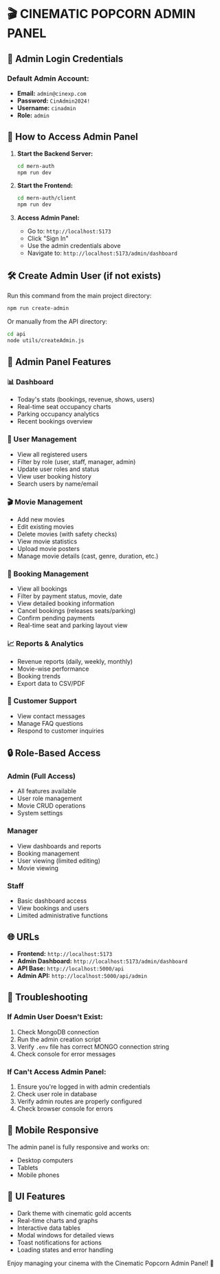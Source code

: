 # 🎬 CINEMATIC POPCORN ADMIN PANEL

## 🔐 Admin Login Credentials

### Default Admin Account:
- **Email:** `admin@cinexp.com`
- **Password:** `CinAdmin2024!`
- **Username:** `cinadmin`
- **Role:** `admin`

## 🚀 How to Access Admin Panel

1. **Start the Backend Server:**
   ```bash
   cd mern-auth
   npm run dev
   ```

2. **Start the Frontend:**
   ```bash
   cd mern-auth/client
   npm run dev
   ```

3. **Access Admin Panel:**
   - Go to: `http://localhost:5173`
   - Click "Sign In"
   - Use the admin credentials above
   - Navigate to: `http://localhost:5173/admin/dashboard`

## 🛠️ Create Admin User (if not exists)

Run this command from the main project directory:
```bash
npm run create-admin
```

Or manually from the API directory:
```bash
cd api
node utils/createAdmin.js
```

## 🎯 Admin Panel Features

### 📊 Dashboard
- Today's stats (bookings, revenue, shows, users)
- Real-time seat occupancy charts
- Parking occupancy analytics
- Recent bookings overview

### 👥 User Management
- View all registered users
- Filter by role (user, staff, manager, admin)
- Update user roles and status
- View user booking history
- Search users by name/email

### 🎬 Movie Management
- Add new movies
- Edit existing movies
- Delete movies (with safety checks)
- View movie statistics
- Upload movie posters
- Manage movie details (cast, genre, duration, etc.)

### 🎫 Booking Management
- View all bookings
- Filter by payment status, movie, date
- View detailed booking information
- Cancel bookings (releases seats/parking)
- Confirm pending payments
- Real-time seat and parking layout view

### 📈 Reports & Analytics
- Revenue reports (daily, weekly, monthly)
- Movie-wise performance
- Booking trends
- Export data to CSV/PDF

### 💬 Customer Support
- View contact messages
- Manage FAQ questions
- Respond to customer inquiries

## 🔒 Role-Based Access

### Admin (Full Access)
- All features available
- User role management
- Movie CRUD operations
- System settings

### Manager 
- View dashboards and reports
- Booking management
- User viewing (limited editing)
- Movie viewing

### Staff
- Basic dashboard access
- View bookings and users
- Limited administrative functions

## 🌐 URLs

- **Frontend:** `http://localhost:5173`
- **Admin Dashboard:** `http://localhost:5173/admin/dashboard`
- **API Base:** `http://localhost:5000/api`
- **Admin API:** `http://localhost:5000/api/admin`

## 🔧 Troubleshooting

### If Admin User Doesn't Exist:
1. Check MongoDB connection
2. Run the admin creation script
3. Verify `.env` file has correct MONGO connection string
4. Check console for error messages

### If Can't Access Admin Panel:
1. Ensure you're logged in with admin credentials
2. Check user role in database
3. Verify admin routes are properly configured
4. Check browser console for errors

## 📱 Mobile Responsive
The admin panel is fully responsive and works on:
- Desktop computers
- Tablets
- Mobile phones

## 🎨 UI Features
- Dark theme with cinematic gold accents
- Real-time charts and graphs
- Interactive data tables
- Modal windows for detailed views
- Toast notifications for actions
- Loading states and error handling

Enjoy managing your cinema with the Cinematic Popcorn Admin Panel! 🍿
